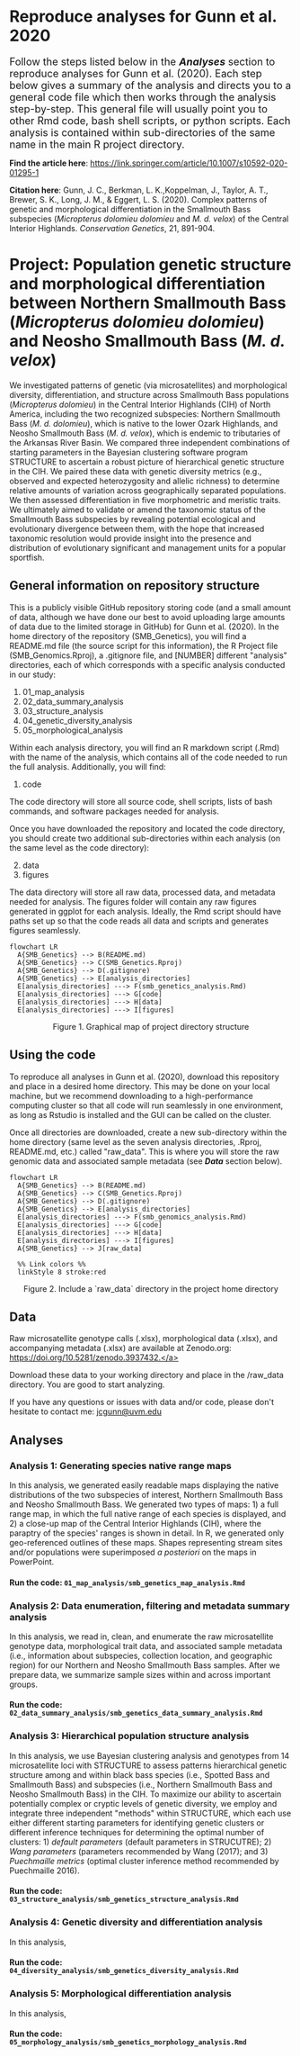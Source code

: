 # Reproduce analyses for Gunn et al. 2020
<font size="+1">Follow the steps listed below in the <b><i>Analyses</i></b> section to reproduce analyses for Gunn et al. (2020). Each step below gives a summary of the analysis and directs you to a general code file which then works through the analysis step-by-step. This general file will usually point you to other Rmd code, bash shell scripts, or python scripts. Each analysis is contained within sub-directories of the same name in the main R project directory.</font>

<b>Find the article here</b>: <a href="url">https://link.springer.com/article/10.1007/s10592-020-01295-1</a> 

<b>Citation here</b>: Gunn, J. C., Berkman, L. K.,Koppelman, J., Taylor, A. T., Brewer, S. K., Long, J. M., & Eggert, L. S. (2020). Complex patterns of genetic and morphological differentiation in the Smallmouth Bass subspecies (<i>Micropterus dolomieu dolomieu</i> and <i>M. d. velox</i>) of the Central Interior Highlands. <i>Conservation Genetics</i>, 21, 891-904.

# Project: Population genetic structure and morphological differentiation between Northern Smallmouth Bass (<i>Micropterus dolomieu dolomieu</i>) and Neosho Smallmouth Bass (<i>M. d. velox</i>)
We investigated patterns of genetic (via microsatellites) and morphological diversity, differentiation, and structure across Smallmouth Bass populations (<i>Micropterus dolomieu</i>) in the Central Interior Highlands (CIH) of North America, including the two recognized subspecies: Northern Smallmouth Bass (<i>M. d. dolomieu</i>), which is native to the lower Ozark Highlands, and Neosho Smallmouth Bass (<i>M. d. velox</i>), which is endemic to tributaries of the Arkansas River Basin. We compared three independent combinations of starting parameters in the Bayesian clustering software program STRUCTURE to ascertain a robust picture of hierarchical genetic structure in the CIH. We paired these data with genetic diversity metrics (e.g., observed and expected heterozygosity and allelic richness) to determine relative amounts of variation across geographically separated populations. We then assessed differentiation in five morphometric and meristic traits. We ultimately aimed to validate or amend the taxonomic status of the Smallmouth Bass subspecies by revealing potential ecological and evolutionary divergence between them, with the hope that increased taxonomic resolution would provide insight into the presence and distribution of evolutionary significant and management units for a popular sportfish.

## General information on repository structure
This is a publicly visible GitHub repository storing code (and a small amount of data, although we have done our best to avoid uploading large amounts of data due to the limited storage in GitHub) for Gunn et al. (2020). In the home directory of the repository (SMB_Genetics), you will find a README.md file (the source script for this information), the R Project file (SMB_Genomics.Rproj), a .gitignore file, and [NUMBER] different "analysis" directories, each of which corresponds with a specific analysis conducted in our study:

1) 01_map_analysis
2) 02_data_summary_analysis
3) 03_structure_analysis
4) 04_genetic_diversity_analysis
5) 05_morphological_analysis

Within each analysis directory, you will find an R markdown script (.Rmd) with the name of the analysis, which contains all of the code needed to run the full analysis. Additionally, you will find:

1) code

The code directory will store all source code, shell scripts, lists of bash commands, and software packages needed for analysis. 

Once you have downloaded the repository and located the code directory, you should create two additional sub-directories within each analysis (on the same level as the code directory):

2) data
3) figures

The data directory will store all raw data, processed data, and metadata needed for analysis. The figures folder will contain any raw figures generated in ggplot for each analysis. Ideally, the Rmd script should have paths set up so that the code reads all data and scripts and generates figures seamlessly.

```mermaid
flowchart LR
  A{SMB_Genetics} --> B(README.md)
  A{SMB_Genetics} --> C(SMB_Genetics.Rproj)
  A{SMB_Genetics} --> D(.gitignore)
  A{SMB_Genetics} --> E[analysis_directories]
  E[analysis_directories] ---> F(smb_genetics_analysis.Rmd)
  E[analysis_directories] ---> G[code]
  E[analysis_directories] ---> H[data]
  E[analysis_directories] ---> I[figures]
```
<center>Figure 1. Graphical map of project directory structure</center>

## Using the code
To reproduce all analyses in Gunn et al. (2020), download this repository and place in a desired home directory. This may be done on your local machine, but we recommend downloading to a high-performance computing cluster so that all code will run seamlessly in one environment, as long as Rstudio is installed and the GUI can be called on the cluster.

Once all directories are downloaded, create a new sub-directory within the home directory (same level as the seven analysis directories, .Rproj, README.md, etc.) called "raw_data". This is where you will store the raw genomic data and associated sample metadata (see <i><b>Data</i></b> section below).

```mermaid
flowchart LR
  A{SMB_Genetics} --> B(README.md)
  A{SMB_Genetics} --> C(SMB_Genetics.Rproj)
  A{SMB_Genetics} --> D(.gitignore)
  A{SMB_Genetics} --> E[analysis_directories]
  E[analysis_directories] ---> F(smb_genomics_analysis.Rmd)
  E[analysis_directories] ---> G[code]
  E[analysis_directories] ---> H[data]
  E[analysis_directories] ---> I[figures]
  A{SMB_Genetics} --> J[raw_data]
  
  %% Link colors %%
  linkStyle 8 stroke:red
```
<center>Figure 2. Include a `raw_data` directory in the project home directory</center>

## Data
Raw microsatellite genotype calls (.xlsx), morphological data (.xlsx), and accompanying metadata (.xlsx) are available at Zenodo.org: <a href="url">https://doi.org/10.5281/zenodo.3937432.</a>

Download these data to your working directory and place in the /raw_data directory. You are good to start analyzing.

If you have any questions or issues with data and/or code, please don't hesitate to contact me: jcgunn@uvm.edu

## Analyses

### Analysis 1: Generating species native range maps
In this analysis, we generated easily readable maps displaying the native distributions of the two subspecies of interest, Northern Smallmouth Bass and Neosho Smallmouth Bass. We generated two types of maps: 1) a full range map, in which the full native range of each species is displayed, and 2) a close-up map of the Central Interior Highlands (CIH), where the paraptry of the species' ranges is shown in detail. In R, we generated only geo-referenced outlines of these maps. Shapes representing stream sites and/or populations were superimposed <i>a posteriori</i> on the maps in PowerPoint.

#### Run the code: `01_map_analysis/smb_genetics_map_analysis.Rmd`

### Analysis 2: Data enumeration, filtering and metadata summary analysis
In this analysis, we read in, clean, and enumerate the raw microsatellite genotype data, morphological trait data, and associated sample metadata (i.e., information about subspecies, collection location, and geographic region) for our Northern and Neosho Smallmouth Bass samples. After we prepare data, we summarize sample sizes within and across important groups.

#### Run the code: `02_data_summary_analysis/smb_genetics_data_summary_analysis.Rmd`

### Analysis 3: Hierarchical population structure analysis
In this analysis, we use Bayesian clustering analysis and genotypes from 14 microsatellite loci with STRUCTURE to assess patterns hierarchical genetic structure among and within black bass species (i.e., Spotted Bass and Smallmouth Bass) and subspecies (i.e., Northern Smallmouth Bass and Neosho Smallmouth Bass) in the CIH. To maximize our ability to ascertain potentially complex or cryptic levels of genetic diversity, we employ and integrate three independent "methods" within STRUCTURE, which each use either different starting parameters for identifying genetic clusters or different inference techniques for determining the optimal number of clusters: 1) <i>default parameters</i> (default parameters in STRUCUTRE); 2) <i>Wang parameters</i> (parameters recommended by Wang (2017); and 3) <i>Puechmaille metrics</i> (optimal cluster inference method recommended by Puechmaille 2016).

#### Run the code: `03_structure_analysis/smb_genetics_structure_analysis.Rmd`

### Analysis 4: Genetic diversity and differentiation analysis
In this analysis, 

#### Run the code: `04_diversity_analysis/smb_genetics_diversity_analysis.Rmd`

### Analysis 5: Morphological differentiation analysis
In this analysis, 

#### Run the code: `05_morphology_analysis/smb_genetics_morphology_analysis.Rmd`

